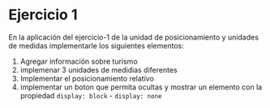 # Ejercicio 1

En la aplicación del ejercicio-1 de la unidad de posicionamiento y unidades de medidas implementarle los siguientes elementos:

1. Agregar información sobre turismo 
2. implemenar 3 unidades de medidias diferentes 
3. Implementar el posicionamiento relativo 
4. implementar un boton que permita ocultas y mostrar un elemento con la propiedad `display: block` - `display: none `
